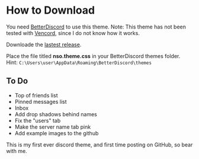 # How to Download

You need [BetterDiscord](https://betterdiscord.app/ "BetterDiscord") to use this theme.
Note: This theme has not been tested with [Vencord](https://vencord.dev/ "Vencord"), since I do not know how it works.

Downloade the [lastest release](https://github.com/angelkawaiix/NSO-betterdiscord/releases "lastest release").

Place the file titled **nso.theme.css** in your BetterDiscord themes folder.
Hint: `C:\Users\user\AppData\Roaming\BetterDiscord\themes`

## To Do

- Top of friends list
- Pinned messages list
- Inbox
- Add drop shadows behind names
- Fix the "users" tab
- Make the server name tab pink
- Add example images to the github

This is my first ever discord theme, and first time posting on GitHub, so bear with me.
